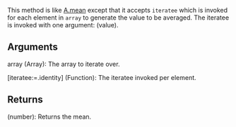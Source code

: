 This method is like [A.mean](/?id=mean) except that it accepts `iteratee` which is invoked for each element in `array` to generate the value to be averaged. The iteratee is invoked with one argument: (value).

## Arguments
array (Array): The array to iterate over.

[iteratee:=.identity] (Function): The iteratee invoked per element.


## Returns
(number): Returns the mean.